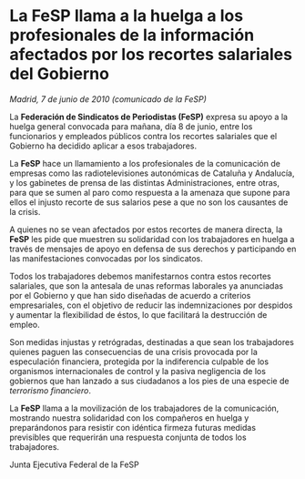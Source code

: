 # La FeSP llama a la huelga a los profesionales de la información afectados por los recortes salariales del Gobierno

*Madrid, 7 de junio de 2010 (comunicado de la FeSP)*

La **Federación de Sindicatos de Periodistas (FeSP)** expresa su apoyo a la huelga general convocada para mañana, día 8 de junio, entre los funcionarios y empleados públicos contra los recortes salariales que el Gobierno ha decidido aplicar a esos trabajadores.

La **FeSP** hace un llamamiento a los profesionales de la comunicación de empresas como las radiotelevisiones autonómicas de Cataluña y Andalucía, y los gabinetes de prensa de las distintas Administraciones, entre otras, para que se sumen al paro como respuesta a la amenaza que supone para ellos el injusto recorte de sus salarios pese a que no son los causantes de la crisis.

A quienes no se vean afectados por estos recortes de manera directa, la **FeSP** les pide que muestren su solidaridad con los trabajadores en huelga a través de mensajes de apoyo en defensa de sus derechos y participando en las manifestaciones convocadas por los sindicatos.

Todos los trabajadores debemos manifestarnos contra estos recortes salariales, que son la antesala de unas reformas laborales ya anunciadas por el Gobierno y que han sido diseñadas de acuerdo a criterios empresariales, con el objetivo de reducir las indemnizaciones por despidos y aumentar la flexibilidad de éstos, lo que facilitará la destrucción de empleo.

Son medidas injustas y retrógradas, destinadas a que sean los trabajadores quienes paguen las consecuencias de una crisis provocada por la especulación financiera, protegida por la indiferencia culpable de los organismos internacionales de control y la pasiva negligencia de los gobiernos que han lanzado a sus ciudadanos a los pies de una especie de *terrorismo financiero*.

La **FeSP** llama a la movilización de los trabajadores de la comunicación, mostrando nuestra solidaridad con los compañeros en huelga y preparándonos para resistir con idéntica firmeza futuras medidas previsibles que requerirán una respuesta conjunta de todos los trabajadores.

Junta Ejecutiva Federal de la FeSP
